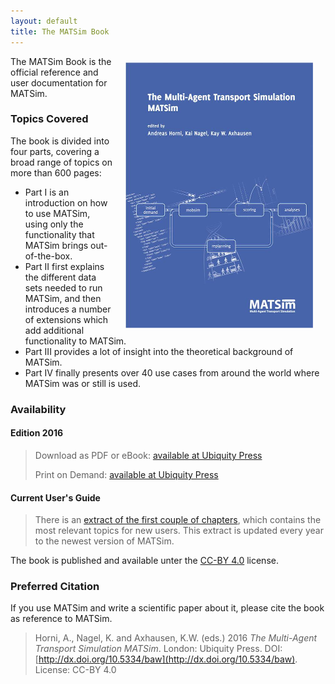 ```yaml
---
layout: default
title: The MATSim Book
---
```



<img alt="MATSim Book Cover" src="/images/the-book-cover.jpg" style="width: 300px; height: 425px; float: right; margin: 10px 20px; border-width: 0px; border-style: solid;">

The MATSim Book is the official reference and user documentation for MATSim.

### Topics Covered

The book is divided into four parts, covering a broad range of topics on more than 600 pages:

- Part I is an introduction on how to use MATSim, using only the functionality that MATSim brings out-of-the-box.
- Part II first explains the different data sets needed to run MATSim, and then introduces a number of extensions which add additional functionality to MATSim.
- Part III provides a lot of insight into the theoretical background of MATSim.
- Part IV finally presents over 40 use cases from around the world where MATSim was or still is used.


### Availability

#### Edition 2016

> <i class="fa fa-file-pdf-o fa-lg"></i> Download as PDF or eBook: [available at Ubiquity Press](http://dx.doi.org/10.5334/baw)
>
> <i class="fa fa-book fa-lg"></i> Print on Demand: [available at Ubiquity Press](http://dx.doi.org/10.5334/baw)


#### Current User's Guide

> There is an [extract of the first couple of chapters](http://matsim.org/docs/), which contains the most relevant topics for new users.  This extract is updated every year to the newest version of MATSim.


<i class="fa fa-creative-commons fa-lg"></i> The book is published and available unter the [CC-BY 4.0](https://creativecommons.org/licenses/by/4.0/us/) license.

 

### Preferred Citation

If you use MATSim and write a scientific paper about it, please cite the book as reference to MATSim.

> Horni, A., Nagel, K. and Axhausen, K.W. (eds.) 2016 *The Multi-Agent Transport Simulation MATSim*. London: Ubiquity Press. DOI: [http://dx.doi.org/10.5334/baw](http://dx.doi.org/10.5334/baw). License: CC-BY 4.0
 

 

